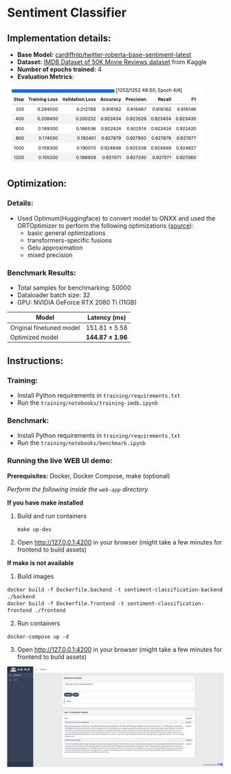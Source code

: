 # Sentiment Classifier

## Implementation details:

- **Base Model:** [cardiffnlp/twitter-roberta-base-sentiment-latest](https://huggingface.co/cardiffnlp/twitter-roberta-base-sentiment-latest)
- **Dataset:** [IMDB Dataset of 50K Movie Reviews dataset](https://www.kaggle.com/datasets/lakshmi25npathi/imdb-dataset-of-50k-movie-reviews) from Kaggle
- **Number of epochs trained:** 4
- **Evaluation Metrics**:
  
![Training stats](./docs/training.png "Training stats")

## Optimization:

### Details:
- Used Optimum(Huggingface) to convert model to ONXX and used the ORTOptimizer to perform the following optimizations ([source](https://huggingface.co/docs/optimum/v1.6.4/onnxruntime/usage_guides/optimization)):
  - basic general optimizations
  - transformers-specific fusions
  - Gelu approximation
  - mixed precision

### Benchmark Results:
- Total samples for benchmarking: 50000
- Dataloader batch size: 32
- GPU: NVIDIA GeForce RTX 2080 Ti (11GB)


| Model | Latency (ms) |
|-------|---------|
| Original finetuned model |  151.81 &pm; 5.58 |
| Optimized model     |   **144.87 &pm; 1.96**     |


## Instructions:

### Training:
- Install Python requirements in `training/requirements.txt`
- Run the `training/notebooks/training-imdb.ipynb`

### Benchmark:
- Install Python requirements in `training/requirements.txt`
- Run the `training/notebooks/benchmark.ipynb`

### Running the live WEB UI demo:

**Prerequisites:** Docker, Docker Compose, make (optional)

*Perform the following inside the `web-app` directory*

**If you have make installed**
1. Build and run containers
    ```
    make up-dev
    ```
2. Open http://127.0.0.1:4200 in your browser (might take a few minutes for frontend to build assets)

**If make is not available**
1. Build images
```
docker build -f Dockerfile.backend -t sentiment-classification-backend ./backend
docker build -f Dockerfile.frontend -t sentiment-classification-frontend ./frontend
```
2. Run containers
```
docker-compose up -d
```
3. Open http://127.0.0.1:4200 in your browser (might take a few minutes for frontend to build assets)

![Demo](./docs/demo.png "Demo")
